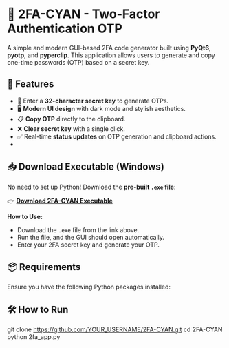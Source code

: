 # 🔐 2FA-CYAN - Two-Factor Authentication OTP

A simple and modern GUI-based 2FA code generator built using **PyQt6**, **pyotp**, and **pyperclip**. This application allows users to generate and copy one-time passwords (OTP) based on a secret key.

## 🚀 Features
- 🔑 Enter a **32-character secret key** to generate OTPs.
- 🖥️ **Modern UI design** with dark mode and stylish aesthetics.
- 📋 **Copy OTP** directly to the clipboard.
- ❌ **Clear secret key** with a single click.
- ✅ Real-time **status updates** on OTP generation and clipboard actions.
- 
## 📥 Download Executable (Windows)
No need to set up Python! Download the **pre-built `.exe` file**:

👉 **[Download 2FA-CYAN Executable](https://drive.google.com/file/d/1SyLhdgqhqGB9QqMwh8L5Jfcb8NDyMqtq/view?usp=sharing)**

**How to Use:**
- Download the `.exe` file from the link above.
- Run the file, and the GUI should open automatically.
- Enter your 2FA secret key and generate your OTP.

## 📦 Requirements
Ensure you have the following Python packages installed:

## 🛠️ How to Run
git clone https://github.com/YOUR_USERNAME/2FA-CYAN.git
cd 2FA-CYAN
python 2fa_app.py

